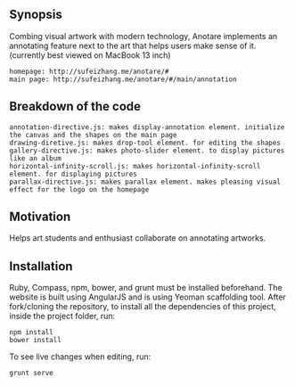 ## Synopsis

Combing visual artwork with modern technology, Anotare implements an annotating feature next to the art that helps users make sense of it. (currently best viewed on MacBook 13 inch)

```
homepage: http://sufeizhang.me/anotare/#
main page: http://sufeizhang.me/anotare/#/main/annotation
```

## Breakdown of the code
```
annotation-directive.js: makes display-annotation element. initialize the canvas and the shapes on the main page
drawing-diretive.js: makes drop-tool element. for editing the shapes
gallery-directive.js: makes photo-slider element. to display pictures like an album
horizontal-infinity-scroll.js: makes horizontal-infinity-scroll element. for displaying pictures
parallax-directive.js: makes parallax element. makes pleasing visual effect for the logo on the homepage
```

## Motivation

Helps art students and enthusiast collaborate on annotating artworks.

## Installation

Ruby, Compass, npm, bower, and grunt must be installed beforehand. The website is built using AngularJS and is using Yeoman scaffolding tool. After fork/cloning the repository, to install all the dependencies of this project, inside the project folder, run:
```
npm install
bower install
```
To see live changes when editing, run:
```
grunt serve
```
